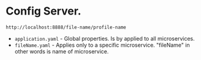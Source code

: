 # Config Server.

`http://localhost:8888/file-name/profile-name`

* `application.yaml` - Global properties. Is by applied to all microservices.
* `fileName.yaml` - Applies only to a specific microservice. "fileName" in other words is name of microservice.
